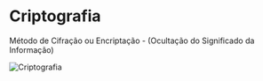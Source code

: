 # Criptografia
Método de Cifração ou Encriptação - (Ocultação do Significado da Informação)

![Criptografia](https://user-images.githubusercontent.com/53110905/136233531-37d5699b-41a1-4506-bef3-a94ec359a284.jpg)

